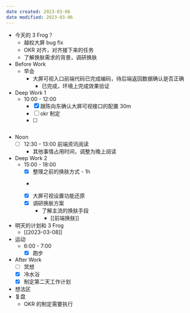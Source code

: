 ```yaml
---
date created: 2023-03-06 
date modified: 2023-03-06
---
```

- 今天的 3 Frog？
	- 越权大屏 bug fix
	- OKR 对齐，对齐接下来的任务
	- 了解换肤需求的背景，调研换肤
- Before Work
	- 早会
		- 大屏可视入口前端代码已完成编码，待后端返回数据确认是否正确
			- 已完成，环境上完成效果验证
- Deep Work 1
	- 10:00 - 12:00
		- [x] 跟陈向东确认大屏可视接口的配置 30m
		- [ ] okr 制定
		- [ ] ~~~~bug fix
- Noon
	- [ ] 12:30 - 13:00 前端资讯阅读
		- 其他事情占用时间，调整为晚上阅读
- Deep Work 2
	- 15:00 - 18:00
		- [x] 整理之前的换肤方式 - 1h
		- ~~~~bug fix
		- [x] 大屏可视设置功能还原
		- [x] 调研换肤方案
			- 了解主流的换肤手段
				- [[前端换肤]]
- 明天的计划和 3 Frog
	- [[2023-03-08]]
- 运动
	- 6:00 - 7:00
		- [x] 跑步
- After Work
	- [ ] 冥想
	- [x] 冷水浴
	- [x] 制定第二天工作计划
- 想法区
- 复盘
	- OKR 的制定需要执行
